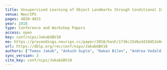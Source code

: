 ```yaml
---
title: Unsupervised Learning of Object Landmarks through Conditional Image Generation.
venue: NeurIPS
pages: 4020-4031
year: 2018
type: Conference and Workshop Papers
access: open
key: conf/nips/JakabGBV18
ee: https://proceedings.neurips.cc/paper/2018/hash/1f36c15d6a3d18d52e8d493bc8187cb9-Abstract.html
url: https://dblp.org/rec/conf/nips/JakabGBV18
authors: ["Tomas Jakab", "Ankush Gupta", "Hakan Bilen", "Andrea Vedaldi"]
sync_version: 3
cite_key: conf/nips/JakabGBV18
---
```

